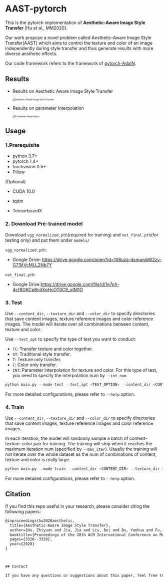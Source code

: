 # AAST-pytorch

This is the pytorch implementation of **Aesthetic-Aware Image Style Transfer** [Hu et al., MM2020].



Our work propose a novel problem called Aesthetic-Aware Image Style Transfer(AAST) which aims to control the texture and color of an image independently during style transfer and thus generate results with more diverse aesthetic effects.



Our code framework refers to the framework of [pytorch-AdaIN](https://github.com/naoto0804/pytorch-AdaIN).

## Results

- Results on Aesthetic Aware Image Style Transfer

  <img src="img/TC.pdf" alt="Aesthetic Aware Image Style Transfer" style="zoom:50%;" />

- Results on parameter Interpolation

  <img src="img/P-16.pdf" alt="Parameter Interpolation" style="zoom:50%;" />

## Usage

### 1.Prerequisite

- python 3.7+
- pytorch 1.4+
- torchvision 0.5+
- Pillow

(Optional)

- CUDA 10.0

- tqdm
- TensorboardX



### 2. Download Pre-trained model

Download `vgg_normalized.pth`(required for training) and `net_final.pth`(for testing only) and put them under `models/`

`vgg_normalized.pth`:

- Google Drive: https://drive.google.com/open?id=108uza-dsmwvbW2zv-G73jtVcMU_2Nb7Y

`net_final.pth`:

- Google Drive:https://drive.google.com/file/d/1e7ph-4cf8OKCp8nitXqHcOT0C9_otM1O



### 3. Test

Use `--content_dir`, `--texture_dir` and `--color_dir` to specify directories that save content images, texture reference images and color reference images. The model will iterate over all combinations between content, texture and color.

Use `--test_opt` to specify the type of test you want to conduct:

- `TC`: Transfer texture and color together.
- `ST`: Traditional style transfer.
- `T`: Texture only transfer.
- `C`: Color only transfer.
- `INT`: Parameter interpolation for texture and color. For this type of test, you need to specify the interpolation num by `--int_num`

```python
python main.py --mode test --test_opt <TEST_OPTION> --content_dir <CONTENT_DIR> --texture_dir <TEXTURE_DIR> --color_dir <COLOR_DIR>
```

For more detailed configurations, please refer to `--help` option. 



### 4. Train

Use `--content_dir`, `--texture_dir` and `--color_dir` to specify directories that save content images, texture reference images and color reference images.

In each iteration, the model will randomly sample a batch of content-texture-color pair for training. The training will stop when it reaches the maximum iteration num (specified by `--max_iter`). Usually the training will not iterate over the whole dataset as the num of combinations of content, texture and color is really large. 

```python
python main.py --mode train --content_dir <CONTENT_DIR> --texture_dir <TEXTURE_DIR> --color_dir <COLOR_DIR> 
```

For more detailed configurations, please refer to `--help` option. 

## Citation

If you find this repo useful in your research, please consider citing the following papers:

```latex
@inproceedings{hu2020aesthetic,
  title={Aesthetic-Aware Image Style Transfer},
  author={Hu, Zhiyuan and Jia, Jia and Liu, Bei and Bu, Yaohua and Fu, Jianlong},
  booktitle={Proceedings of the 28th ACM International Conference on Multimedia},
  pages={3320--3329},
  year={2020}
}



## Contact

If you have any questions or suggestions about this paper, feel free to contact me (z8hu@ucsd.edu).
